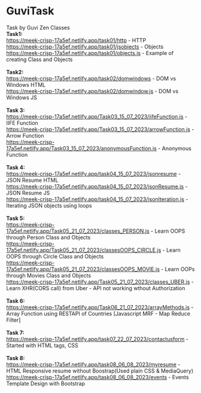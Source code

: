 # GuviTask
Task by Guvi Zen Classes
<br>
**Task1:**
<br>
https://meek-crisp-17a5ef.netlify.app/task01/http - HTTP
<br>
https://meek-crisp-17a5ef.netlify.app/task01/jsobjects - Objects<br>
https://meek-crisp-17a5ef.netlify.app/task01/objects.js - Example of creating Class and Objects<br> 
<br>
**Task2:**
<br>
https://meek-crisp-17a5ef.netlify.app/task02/domwindows - DOM vs Windows HTML<br>
https://meek-crisp-17a5ef.netlify.app/task02/domwindow.js - DOM vs Windows JS<br>
<br>
**Task 3:**
<br>
https://meek-crisp-17a5ef.netlify.app/Task03_15_07_2023/iifeFunction.js - IIFE Function<br>
https://meek-crisp-17a5ef.netlify.app/Task03_15_07_2023/arrowFunction.js - Arrow Function<br>
https://meek-crisp-17a5ef.netlify.app/Task03_15_07_2023/anonymousFunction.js - Anonymous Function<br>
<br>
**Task 4:**
<br>
https://meek-crisp-17a5ef.netlify.app/task04_15_07_2023/jsonresume - JSON Resume HTML<br>
https://meek-crisp-17a5ef.netlify.app/task04_15_07_2023/jsonResume.js - JSON Resume JS<br>
https://meek-crisp-17a5ef.netlify.app/task04_15_07_2023/jsonIteration.js - Iterating JSON objects using loops<br>
<br>
**Task 5:**
<br>
https://meek-crisp-17a5ef.netlify.app/Task05_21_07_2023/classes_PERSON.js - Learn OOPS through Person Class and Objects<br>
https://meek-crisp-17a5ef.netlify.app/Task05_21_07_2023/classesOOPS_CIRCLE.js - Learn OOPS through Circle Class and Objects<br>
https://meek-crisp-17a5ef.netlify.app/Task05_21_07_2023/classesOOPS_MOVIE.js - Learn OOPs through Movies Class and Objects<br>
https://meek-crisp-17a5ef.netlify.app/Task05_21_07_2023/classes_UBER.js - Learn XHR(CORS call) from Uber - API not working wthout Authorization<br>
<br>
**Task 6:**
<br>
https://meek-crisp-17a5ef.netlify.app/Task06_21_07_2023/arrayMethods.js - Array Function using RESTAPI of Countries [Javascript MRF - Map Reduce Filter]<br>
<br>
**Task 7:**
<br>
https://meek-crisp-17a5ef.netlify.app/task07_22_07_2023/contactusform - Started with HTML tags, CSS<br>
<br>
**Task 8:**
<br>
https://meek-crisp-17a5ef.netlify.app/task08_06_08_2023/myresume - HTML Responsive resume without Boostrap(Used plain CSS & MediaQuery)<br>
https://meek-crisp-17a5ef.netlify.app/task08_06_08_2023/events - Events Template Design with Bootstrap


